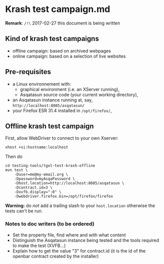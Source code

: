 # Krash test campaign.md

**Remark**: `/!\` 2017-02-27 this document is being written

## Kind of krash test campaigns

* offline campaign: based on archived webpages
* online campaign: based on a selection of live websites

## Pre-requisites

* a Linux environnement with:
    * graphical environment (i.e. an XServer running),
    * Asqatasun source code (your current working directory),
* an Asqatasun instance running at, say,  `http://localhost:8085/asqatasun/`
* your Firefox ESR 31.4 installed in `/opt/firefox/`,

## Offline krash test campaign

First, allow WebDriver to connect to your own Xserver:

```shell
xhost +si:hostname:localhost
```

Then do

```shell
cd testing-tools/tgol-test-krash-offline
mvn test \
    -Duser=me@my-email.org \
    -Dpassword=myAsqaPassword \
    -Dhost.location=http://localhost:8085/asqatasun \
    -Dcontract.id=3 \
    -Dxvfb.display=":0" \
    -Dwebdriver.firefox.bin=/opt/firefox/firefox
```

**Warning:** do _not_ add a trailing slash to your `host.location` otherwise the tests can't be run.

### Notes to doc writers (to be ordered)

* Set the property file, find where and with what content
* Distinguish the Asqatasun instance being tested and the tools required to make the test (XVFB...)
* Explain how to get the value "3" for contract.id (it is the id of the openbar contract created by the installer)
